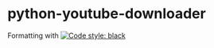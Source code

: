 # python-youtube-downloader

Formatting with [![Code style: black](https://img.shields.io/badge/code%20style-black-000000.svg)](https://github.com/psf/black)